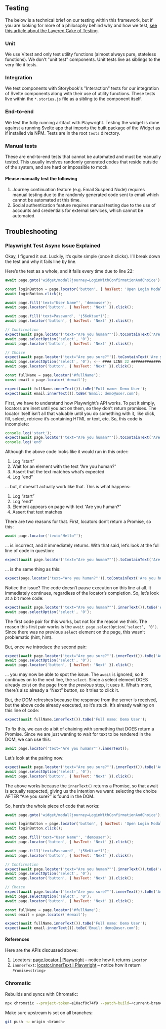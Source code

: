 ## Testing

The below is a technical brief on our testing within this framework, but if you are looking for more of a philosophy behind why and how we test, [see this article about the Layered Cake of Testing](https://cerebralideas.com/blog/layered-cake-of-testing).

### Unit

We use Vitest and only test utility functions (almost always pure, stateless functions). We don't "unit test" components. Unit tests live as siblings to the very file it tests.

### Integration

We test components with Storybook's "Interaction" tests for our integration of Svelte components along with their use of utility functions. These tests live within the `*.stories.js` file as a sibling to the component itself.

### End-to-end

We test the fully running artifact with Playwright. Testing the widget is done against a running Svelte app that imports the built package of the Widget as if installed via NPM. Tests are in the root `tests` directory.

### Manual tests

These are end-to-end tests that cannot be automated and must be manually tested. This usually involves randomly generated codes that reside outside of the system, and are hard or impossible to mock.

#### Please manually test the following

1. Journey continuation feature (e.g. Email Suspend Node) requires manual testing due to the randomly generated code sent to email which cannot be automated at this time.
2. Social authentication feature requires manual testing due to the use of accounts and credentials for external services, which cannot be automated.

## Troubleshooting

### Playwright Test Async Issue Explained

Okay, I figured it out. Luckily, it’s quite simple (once it clicks). I’ll break down the test and why it fails line by line.

Here’s the test as a whole, and it fails every time due to line 22:

```js
await page.goto('widget/modal?journey=LoginWithConfirmationAndChoice');

const loginButton = page.locator('button', { hasText: 'Open Login Modal' });
await loginButton.click();

await page.fill('text="User Name"', 'demouser');
await page.locator('button', { hasText: 'Next' }).click();

await page.fill('text=Password', 'j56eKtae*1');
await page.locator('button', { hasText: 'Next' }).click();

// Confirmation
expect(await page.locator('text="Are you human?"')).toContainText('Are you human?');
await page.selectOption('select', '0');
await page.locator('button', { hasText: 'Next' }).click();

// Choice
expect(await page.locator('text="Are you sure?"')).toContainText('Are you sure?');
await page.selectOption('select', '0'); <-- #### LINE 22 ###############
await page.locator('button', { hasText: 'Next' }).click();

const fullName = page.locator('#fullName');
const email = page.locator('#email');

expect(await fullName.innerText()).toBe('Full name: Demo User');
expect(await email.innerText()).toBe('Email: demo@user.com');
```

First, we have to understand how Playwright’s API works. To put it simply, locators are inert until you act on them, so they don’t return promises. The locator itself isn’t all that valuable until you do something with it, like click, fill, select, retrieve it’s containing HTML or text, etc. So, this code is incomplete:

```js
console.log('start');
expect(await page.locator('text="Are you human?"')).toContainText('Are you human?');
console.log('end'
```

Although the above code looks like it would run in this order:

1. Log “start”
2. Wait for an element with the text “Are you human?”
3. Assert that the text matches what’s expected
4. Log “end”

… but, it doesn’t actually work like that. This is what happens:

1. Log “start”
2. Log “end”
3. Element appears on page with text “Are you human?”
4. Assert that text matches

There are two reasons for that. First, locators don’t return a Promise, so this:

```js
await page.locator('text="Hello"');
```

… is incorrect, and it immediately returns. With that said, let’s look at the full line of code in question:

```js
expect(await page.locator('text="Are you human?"')).toContainText('Are you human?');
```

… is the same thing as this:

```js
expect(page.locator('text="Are you human?"')).toContainText('Are you human?');
```

Notice the issue? The code doesn’t pause execution on this line at all. It immediately continues, regardless of the locator’s completion. So, let’s look at a bit more code:

```js
expect(await page.locator('text="Are you human?"').innerText()).toBe('Are you human?');
await page.selectOption('select', '0');
```

The first code pair for this works, but not for the reason we think. The reason this first pair works is the `await page.selectOption(‘select’, ‘0’)`. Since there was no previous `select` element on the page, this wasn’t problematic (hint, hint).

But, once we introduce the second pair:

```js
expect(await page.locator('text="Are you sure?"').innerText()).toBe('Are you sure?');
await page.selectOption('select', '0');
await page.locator('button', { hasText: 'Next' }).click();
```

… you may now be able to spot the issue. The `await` is ignored, so it continues on to the next line, the `select`. Since a select element DOES already exist on the page from the *previous* step, it uses it. What’s more, there’s also already a “Next” button, so it tries to click it.

But, the DOM refreshes because the response from the server is received, but the above code already executed, so it’s stuck. It’s already waiting on this line of code:

```js
expect(await fullName.innerText()).toBe('Full name: Demo User');
```

To fix this, we can do a bit of chaining with something that DOES return a Promise. Since we are just wanting to wait for text to be rendered in the DOM, we can use this:

```js
await page.locator('text="Are you human?"').innerText();
```

Let’s look at the pairing now:

```js
expect(await page.locator('text="Are you sure?"').innerText()).toBe('Are you sure?');
await page.selectOption('select', '0');
await page.locator('button', { hasText: 'Next' }).click();
```

The above works because the `innerText()` returns a Promise, so that await is actually respected, giving us the intention we want: selecting the choice AFTER “Are you sure?” is found in the DOM.

So, here’s the whole piece of code that works:

```js
await page.goto('widget/modal?journey=LoginWithConfirmationAndChoice');

const loginButton = page.locator('button', { hasText: 'Open Login Modal' });
await loginButton.click();

await page.fill('text="User Name"', 'demouser');
await page.locator('button', { hasText: 'Next' }).click();

await page.fill('text=Password', 'j56eKtae*1');
await page.locator('button', { hasText: 'Next' }).click();

// Confirmation
expect(await page.locator('text="Are you human?"').innerText()).toBe('Are you human?');
await page.selectOption('select', '0');
await page.locator('button', { hasText: 'Next' }).click();

// Choice
expect(await page.locator('text="Are you sure?"').innerText()).toBe('Are you sure?');
await page.selectOption('select', '0');
await page.locator('button', { hasText: 'Next' }).click();

const fullName = page.locator('#fullName');
const email = page.locator('#email');

expect(await fullName.innerText()).toBe('Full name: Demo User');
expect(await email.innerText()).toBe('Email: demo@user.com');
```

#### References

Here are the APIs discussed above:

1. Locators: [page.locator | Playwright](https://playwright.dev/docs/api/class-page#page-locator) – notice how it returns `Locator`
2. `innnerText`: [locator.innerText | Playwright](https://playwright.dev/docs/api/class-locator#locator-inner-text) – notice how it return `Promise<string>`

### Chromatic

Rebuilds and syncs with Chromatic:

```sh
npx chromatic --project-token=e10acf0c74f9 --patch-build=<current-branch>...main
```

Make sure upstream is set on all branches:

```sh
git push -u origin <branch>
```
